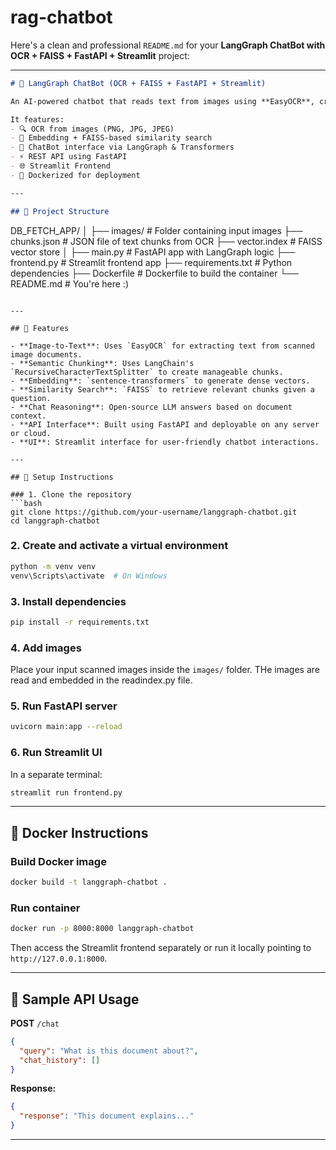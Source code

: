 # rag-chatbot

Here's a clean and professional `README.md` for your **LangGraph ChatBot with OCR + FAISS + FastAPI + Streamlit** project:

---

```markdown
# 🧠 LangGraph ChatBot (OCR + FAISS + FastAPI + Streamlit)

An AI-powered chatbot that reads text from images using **EasyOCR**, creates semantic embeddings using **SentenceTransformers**, stores them in a **FAISS vector store**, and provides conversational answers via **LangGraph** and **Open Source LLMs**.

It features:
- 🔍 OCR from images (PNG, JPG, JPEG)
- 🧠 Embedding + FAISS-based similarity search
- 💬 ChatBot interface via LangGraph & Transformers
- ⚡ REST API using FastAPI
- 🌐 Streamlit Frontend
- 🐳 Dockerized for deployment

---

## 📁 Project Structure

```

DB\_FETCH\_APP/
│
├── images/                  # Folder containing input images
├── chunks.json              # JSON file of text chunks from OCR
├── vector.index             # FAISS vector store
│
├── main.py                  # FastAPI app with LangGraph logic
├── frontend.py              # Streamlit frontend app
├── requirements.txt         # Python dependencies
├── Dockerfile               # Dockerfile to build the container
└── README.md                # You're here :)

````

---

## 🚀 Features

- **Image-to-Text**: Uses `EasyOCR` for extracting text from scanned image documents.
- **Semantic Chunking**: Uses LangChain's `RecursiveCharacterTextSplitter` to create manageable chunks.
- **Embedding**: `sentence-transformers` to generate dense vectors.
- **Similarity Search**: `FAISS` to retrieve relevant chunks given a question.
- **Chat Reasoning**: Open-source LLM answers based on document context.
- **API Interface**: Built using FastAPI and deployable on any server or cloud.
- **UI**: Streamlit interface for user-friendly chatbot interactions.

---

## 🔧 Setup Instructions

### 1. Clone the repository
```bash
git clone https://github.com/your-username/langgraph-chatbot.git
cd langgraph-chatbot
````

### 2. Create and activate a virtual environment

```bash
python -m venv venv
venv\Scripts\activate  # On Windows
```

### 3. Install dependencies

```bash
pip install -r requirements.txt
```

### 4. Add images

Place your input scanned images inside the `images/` folder. 
THe images are read and embedded in the readindex.py file.

### 5. Run FastAPI server

```bash
uvicorn main:app --reload
```

### 6. Run Streamlit UI

In a separate terminal:

```bash
streamlit run frontend.py
```

---

## 🐳 Docker Instructions

### Build Docker image

```bash
docker build -t langgraph-chatbot .
```

### Run container

```bash
docker run -p 8000:8000 langgraph-chatbot
```

Then access the Streamlit frontend separately or run it locally pointing to `http://127.0.0.1:8000`.

---

## 🧪 Sample API Usage

**POST** `/chat`

```json
{
  "query": "What is this document about?",
  "chat_history": []
}
```

**Response:**

```json
{
  "response": "This document explains..."
}
```

---

